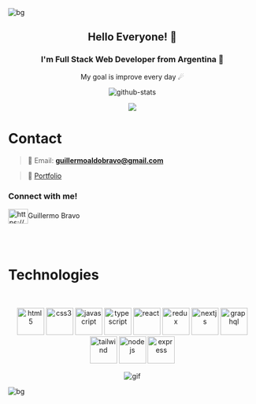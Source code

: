 <img align="center" src="https://i.imgur.com/DUHz9wN.png" alt="bg"/>
<h2 align="center">Hello Everyone! 👋</h1>

<h3 align="center">I'm Full Stack Web Developer from Argentina 🌌</h3>

<p align="center">My goal is improve every day ☄</p>

<p align="center">
<img alt="github-stats" src="https://github-readme-stats.vercel.app/api?username=GuillermoBravo-dev&count_private=true&show_icons=true&theme=midnight-purple&include_all_commits=true" />
</p>
<p align="center">
<img align="center" src="https://github-readme-streak-stats.herokuapp.com/?user=GuillermoBravo-dev&theme=midnight-purple&include_all_commits=true&show_icons=true" />
</p>

# Contact

> 📧 Email: <a href="mailto:guillermoaldobravo@gmail.com">**guillermoaldobravo@gmail.com**</a>

> 💼 [Portfolio](https://guillermo-bravo-dev.vercel.app)

<h3 align="left">Connect with me!</h3>
<p align="left">
  <a href="https://www.linkedin.com/in/guillermo-bravo-294499208/" target="blank"><img align="center" src="https://api.iconify.design/logos:linkedin-icon.svg" alt="https://www.linkedin.com/in/guillermo-bravo-294499208/" height="30" width="40" /></a>Guillermo Bravo
</p>
<br/>
<br/>

# Technologies

<br/>
<p align="center">
  <img src="https://api.iconify.design/vscode-icons:file-type-html.svg" alt="html5" height="55" width="55"/>
  <img src="https://api.iconify.design/vscode-icons:file-type-css.svg" alt="css3" height="55" width="55"/>
  <img src="https://api.iconify.design/logos:javascript.svg" alt="javascript" height="55" width="55"/>
  <img src="https://iconape.com/wp-content/png_logo_vector/typescript.png" alt="typescript" height="55" width="55"/>
  <img src="https://api.iconify.design/logos:react.svg" alt="react" height="55" width="55"/>
  <img src="https://api.iconify.design/logos:redux.svg" alt="redux" height="55" width="55"/>
  <img src="https://seeklogo.com/images/N/next-js-logo-8FCFF51DD2-seeklogo.com.png" alt="nextjs" height="55" width="55"/>
  <img src="https://i.imgur.com/eEjZJOm.png" alt="graphql" height="55" width="55"/>
  <img src="https://icons-for-free.com/iconfiles/png/512/vscode+icons+type+tailwind-1324451500323172563.png" alt="tailwind" height="55" width="55"/>
  <img src="https://i.imgur.com/Fn2e0wQ.png" alt="nodejs" height="55" width="55"/>
  <img src="https://api.iconify.design/simple-icons:express.svg" alt="express" height="55" width="55"/>
<p>

<p align="center">
  <img alt="gif" src="https://i.imgur.com/pkqEZMB.gif"/>
</p>
<img align="center" src="https://i.imgur.com/DUHz9wN.png" alt="bg"/>
